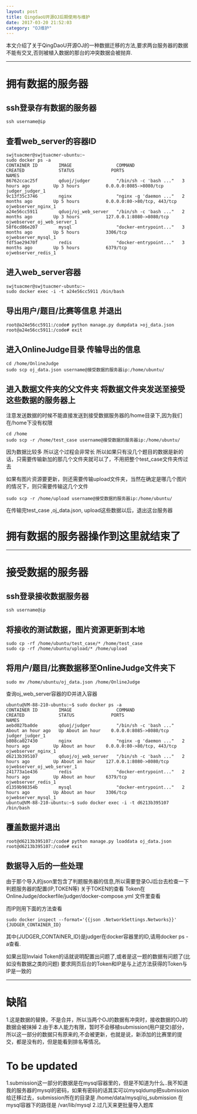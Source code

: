 ```yaml
---
layout: post
title: QingdaoU开源OJ后期使用与维护
date: 2017-03-20 21:52:03
category: "OJ维护"
---
```

本文介绍了关于QingDaoU开源OJ的一种数据迁移的方法,要求两台服务器的数据不能有交叉,否则被植入数据的那台的冲突数据会被抛弃.

---
# 拥有数据的服务器

## ssh登录存有数据的服务器
```
ssh username@ip
```
## 查看web_server的容器ID
```
swjtuacmer@swjtuacmer-ubuntu:~
sudo docker ps -a
CONTAINER ID        IMAGE                 COMMAND                  CREATED             STATUS              PORTS                         NAMES
86762ccac25f        qduoj/judger          "/bin/sh -c 'bash ..."   3 hours ago         Up 3 hours          0.0.0.0:8085->8080/tcp        judger_judger_1
9c13f35c3746        nginx                 "nginx -g 'daemon ..."   2 months ago        Up 5 hours          0.0.0.0:80->80/tcp, 443/tcp   ojwebserver_nginx_1
a24e56cc5911        qduoj/oj_web_server   "/bin/sh -c 'bash ..."   2 months ago        Up 3 hours          127.0.0.1:8080->8080/tcp      ojwebserver_oj_web_server_1
58f6cd86e207        mysql                 "docker-entrypoint..."   3 months ago        Up 5 hours          3306/tcp                      ojwebserver_mysql_1
fdf5ae29470f        redis                 "docker-entrypoint..."   3 months ago        Up 5 hours          6379/tcp                      ojwebserver_redis_1

```

## 进入web_server容器

```
swjtuacmer@swjtuacmer-ubuntu:~
sudo docker exec -i -t a24e56cc5911 /bin/bash
```

## 导出用户/题目/比赛等信息 并退出
```
root@a24e56cc5911:/code# python manage.py dumpdata >oj_data.json
root@a24e56cc5911:/code# exit
```

## 进入OnlineJudge目录 传输导出的信息
```
cd /home/OnlineJudge
sudo scp oj_data.json username@接受数据的服务器ip:/home/ubuntu/
```

## 进入数据文件夹的父文件夹 将数据文件夹发送至接受这些数据的服务器上
注意发送数据的时候不能直接发送到接受数据服务器的/home目录下,因为我们在/home下没有权限
```
cd /home
sudo scp -r /home/test_case username@接受数据的服务器ip:/home/ubuntu/
```
因为数据比较多 所以这个过程会非常长 所以如果只有没几个题目的数据是新的话，只需要传输新加的那几个文件夹就可以了，不用把整个test_case文件夹传过去

如果有图片资源要更新，则还需要传输upload文件夹，当然在确定是哪几个图片的情况下，则只需要传输这几个文件

```
sudo scp -r /home/upload username@接受数据的服务器ip:/home/ubuntu/
```
在传输完test_case ,oj_data.json, upload这些数据以后，退出这台服务器

# 拥有数据的服务器操作到这里就结束了
---
# 接受数据的服务器

## ssh登录接收数据服务器

```
ssh username@ip
```

## 将接收的测试数据，图片资源更新到本地

```
sudo cp -rf /home/ubuntu/test_case/* /home/test_case
sudo cp -rf /home/ubuntu/upload/* /home/upload
```
## 将用户/题目/比赛数据移至OnlineJudge文件夹下
```
sudo mv /home/ubuntu/oj_data.json /home/OnlineJudge
```

查询oj_web_server容器的ID并进入容器
```
ubuntu@VM-88-210-ubuntu:~$ sudo docker ps -a
CONTAINER ID        IMAGE                 COMMAND                  CREATED             STATUS              PORTS                         NAMES
aebd027ba0de        qduoj/judger          "/bin/sh -c 'bash ..."   About an hour ago   Up About an hour    0.0.0.0:8085->8080/tcp        judger_judger_1
b808ca027430        nginx                 "nginx -g 'daemon ..."   2 hours ago         Up About an hour    0.0.0.0:80->80/tcp, 443/tcp   ojwebserver_nginx_1
d6213b395107        qduoj/oj_web_server   "/bin/sh -c 'bash ..."   2 hours ago         Up About an hour    127.0.0.1:8080->8080/tcp      ojwebserver_oj_web_server_1
241773a1e436        redis                 "docker-entrypoint..."   2 hours ago         Up About an hour    6379/tcp                      ojwebserver_redis_1
d1359b98354b        mysql                 "docker-entrypoint..."   2 hours ago         Up About an hour    3306/tcp                      ojwebserver_mysql_1
ubuntu@VM-88-210-ubuntu:~$ sudo docker exec -i -t d6213b395107 /bin/bash
```

## 覆盖数据并退出

```
root@d6213b395107:/code# python manage.py loaddata oj_data.json
root@d6213b395107:/code# exit
```

## 数据导入后的一些处理
由于那个导入的json里包含了判题服务器的信息,所以需要登录OJ后台去检查一下判题服务器的配置(IP,TOKEN等)
关于TOKEN的查看
Token在OnlineJudge/dockerfile/judger/docker-compose.yml 文件里查看

而IP则用下面的方法查看
```
sudo docker inspect --format='{{json .NetworkSettings.Networks}}' {JUDGER_CONTAINER_ID}
```
其中{JUDGER_CONTAINER_ID}是judger在docker容器里的ID,请用docker ps -a查看.


如果出现Invlaid Token的话就说明配置出问题了,或者是这一题的数据有问题了(比如没有数据之类的问题)
要求网页后台的Token和IP是与上述方法获得的Token与IP是一致的

---
# 缺陷
1.这是数据的替换，不是合并，所以当两个OJ的数据有冲突时，接收数据的OJ的数据会被抹掉
2.由于本人能力有限，暂时不会移植submission(用户提交)部分，所以这一部分的数据只有原来的,不会被更新，也就是说，新添加的比赛里的提交，都是没有的，但是能看到排名等情况。

# To be updated
1.submission这一部分的数据是在mysql容器里的，但是不知道为什么..我不知道我的服务器的mysql的密码，如果有密码的话其实可以mysqldump把submission给迁移过去，submission所在的目录是
/home/data/mysql/oj_submission
在mysql容器下的路径是 
/var/lib/mysql
2.过几天来更批量导入题库
